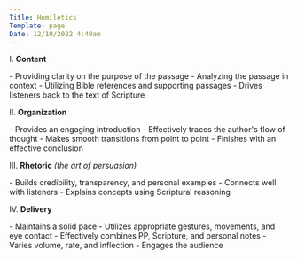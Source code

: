 ```yaml
---
Title: Homiletics
Template: page
Date: 12/10/2022 4:40am
---
```




I. **Content**

\- Providing clarity on the purpose of the passage
\- Analyzing the passage in context
\- Utilizing Bible references and supporting passages
\- Drives listeners back to the text of Scripture

II. **Organization**

\- Provides an engaging introduction
\- Effectively traces the author's flow of thought
\- Makes smooth transitions from point to point
\- Finishes with an effective conclusion

III. **Rhetoric** *(the art of persuasion)*

\- Builds credibility, transparency, and personal examples
\- Connects well with listeners
\- Explains concepts using Scriptural reasoning

IV. **Delivery**

\- Maintains a solid pace
\- Utilizes appropriate gestures, movements, and eye contact
\- Effectively combines PP, Scripture, and personal notes
\- Varies volume, rate, and inflection
\- Engages the audience